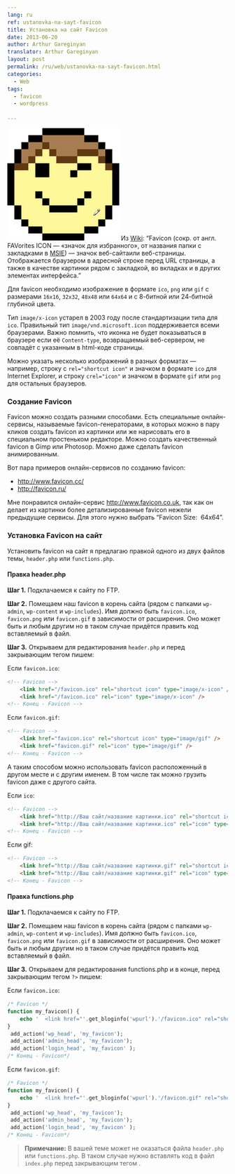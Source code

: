 ```yaml
---
lang: ru
ref: ustanovka-na-sayt-favicon
title: Установка на сайт Favicon
date: 2013-06-20
author: Arthur Gareginyan
translator: Arthur Gareginyan
layout: post
permalink: /ru/web/ustanovka-na-sayt-favicon.html
categories:
  - Web
tags:
  - favicon
  - wordpress

---
```


![thumb](/images/thumbnail/favicon.jpg)
Из <a href="http://ru.wikipedia.org/wiki/Favicon">Wiki</a>:
“Favicon (сокр. от англ. FAVorites ICON — «значок для избранного», от названия папки с закладками в <a href="http://ru.wikipedia.org/wiki/Internet_Explorer">MSIE</a>) — значок веб-сайтаили веб-страницы. Отображается браузером в адресной строке перед URL страницы, а также в качестве картинки рядом с закладкой, во вкладках и в других элементах интерфейса.”


Для favicon необходимо изображение в формате `ico`, `png` или `gif` с размерами `16x16`, `32x32`, `48x48` или `64x64` и с 8-битной или 24-битной глубиной цвета.

Тип `image/x-icon` устарел в 2003 году после стандартизации типа для `ico`. Правильный тип `image/vnd.microsoft.icon` поддерживается всеми браузерами. Важно помнить, что иконка не будет показываться в браузере если её `Content-type`, возвращаемый веб-сервером, не совпадёт с указанным в html-коде страницы.

Можно указать несколько изображений в разных форматах — например, строку с `rel="shortcut icon"` и значком в формате `ico` для Internet Explorer, и строку `сrel="icon"` и значком в формате `gif` или `png` для остальных браузеров.


### Создание Favicon

Favicon можно создать разными способами. Есть специальные онлайн-сервисы, называемые favicon-генераторами, в которых можно в пару кликов создать favicon из картинки или же нарисовать его в специальном простеньком редакторе. Можно создать качественный favicon в Gimp или Photosop. Можно даже сделать favicon анимированным.

Вот пара примеров онлайн-сервисов по созданию favicon:

* <a href="http://www.favicon.cc/">http://www.favicon.cc/</a>
* <a href="http://favicon.ru/">http://favicon.ru/</a>

Мне понравился онлайн-сервис <a href="http://www.favicon.co.uk/">http://www.favicon.co.uk</a>, так как он делает из картинки более детализированные favicon нежели предыдущие сервисы. Для этого нужно выбрать “Favicon Size:  64x64”.

	
### Установка Favicon на сайт

Установить favicon на сайт я предлагаю правкой одного из двух файлов темы, `header.php` или `functions.php`.


#### Правка header.php
	
**Шаг 1.** Подклачаемся к сайту по FTP.
	
**Шаг 2.** Помещаем наш favicon в корень сайта (рядом с папками `wp-admin`, `wp-content` и `wp-includes`). Имя должно быть `favicon.ico`, `favicon.png` или `favicon.gif` в зависимости от расширения. Оно может быть и любым другим но в таком случае придётся править код вставляемый в файл.

**Шаг 3.** Открываем для редактирования `header.php` и перед закрывающим тегом пишем:

Если `favicon.ico`:

```html
<!-- Favicon -->
	<link href="/favicon.ico" rel="shortcut icon" type="image/x-icon" />
	<link href="/favicon.ico" rel="icon" type="image/x-icon" />
<!-- Конец - Favicon -->
```

Если `favicon.gif`:

```html
<!-- Favicon -->
	<link href="favicon.ico" rel="shortcut icon" type="image/gif" /> 
	<link href="favicon.gif" rel="icon" type="image/gif" />
<!-- Конец - Favicon -->
```

А таким способом можно использовать favicon расположенный в другом месте и с другим именем. В том числе так можно грузить favicon даже с другого сайта.

Если `ico`:

```html
<!-- Favicon -->
	<link href="http://Ваш сайт/название картинки.ico" rel="shortcut icon" />
	<link href="http://Ваш сайт/название картинки.ico" rel="icon" type="image/x-icon" />
<!-- Конец - Favicon -->
```

Если gif:

```html
<!-- Favicon -->
	<link href="http://Ваш сайт/название картинки.gif" rel="shortcut icon" />
	<link href="http://Ваш сайт/название картинки.gif" rel="icon" type="image/gif" />
<!-- Конец - Favicon -->
```

#### Правка functions.php

**Шаг 1.** Подклачаемся к сайту по FTP.

**Шаг 2.** Помещаем наш favicon в корень сайта (рядом с папками `wp-admin`, `wp-content` и `wp-includes`). Имя должно быть `favicon.ico`, `favicon.png` или `favicon.gif` в зависимости от расширения. Оно может быть и любым другим но в таком случае придётся править код вставляемый в файл.

**Шаг 3.** Открываем для редактирования functions.php и в конце, перед закрывающим тегом `?>` пишем:

Если `favicon.ico`:

```php
/* Favicon */
function my_favicon() {
	echo '	<link href="'.get_bloginfo('wpurl').'/favicon.ico" rel="shortcut Icon" type="image/x-icon" />';
}
 add_action('wp_head', 'my_favicon');
 add_action('admin_head', 'my_favicon');
 add_action('login_head', 'my_favicon' );
/* Конец - Favicon*/
```

Если `favicon.gif`:

```php
/* Favicon */
function my_favicon() {
	echo '	<link href="'.get_bloginfo('wpurl').'/favicon.gif" rel="shortcut Icon" type="image/gif" />';
}
 add_action('wp_head', 'my_favicon');
 add_action('admin_head', 'my_favicon');
 add_action('login_head', 'my_favicon' );
/* Конец - Favicon*/
```

> **Примечание:** В вашей теме может не оказаться файла `header.php` или `functions.php`. В таком случае нужно вставлять код в файл `index.php` перед закрывающим тегом .
